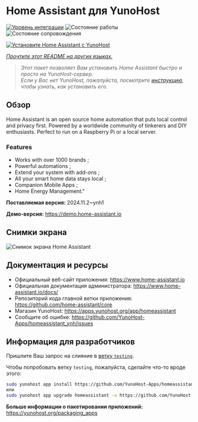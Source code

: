 <!--
Важно: этот README был автоматически сгенерирован <https://github.com/YunoHost/apps/tree/master/tools/readme_generator>
Он НЕ ДОЛЖЕН редактироваться вручную.
-->

# Home Assistant для YunoHost

[![Уровень интеграции](https://dash.yunohost.org/integration/homeassistant.svg)](https://ci-apps.yunohost.org/ci/apps/homeassistant/) ![Состояние работы](https://ci-apps.yunohost.org/ci/badges/homeassistant.status.svg) ![Состояние сопровождения](https://ci-apps.yunohost.org/ci/badges/homeassistant.maintain.svg)

[![Установите Home Assistant с YunoHost](https://install-app.yunohost.org/install-with-yunohost.svg)](https://install-app.yunohost.org/?app=homeassistant)

*[Прочтите этот README на других языках.](./ALL_README.md)*

> *Этот пакет позволяет Вам установить Home Assistant быстро и просто на YunoHost-сервер.*  
> *Если у Вас нет YunoHost, пожалуйста, посмотрите [инструкцию](https://yunohost.org/install), чтобы узнать, как установить его.*

## Обзор

Home Assistant is an open source home automation that puts local control and privacy first. Powered by a worldwide community of tinkerers and DIY enthusiasts. Perfect to run on a Raspberry Pi or a local server. 

### Features

- Works with over 1000 brands ;
- Powerful automations ;
- Extend your system with add-ons ;
- All your smart home data stays local ;
- Companion Mobile Apps ;
- Home Energy Management." 


**Поставляемая версия:** 2024.11.2~ynh1

**Демо-версия:** <https://demo.home-assistant.io>

## Снимки экрана

![Снимок экрана Home Assistant](./doc/screenshots/screenshot1.png)

## Документация и ресурсы

- Официальный веб-сайт приложения: <https://www.home-assistant.io>
- Официальная документация администратора: <https://www.home-assistant.io/docs/>
- Репозиторий кода главной ветки приложения: <https://github.com/home-assistant/core>
- Магазин YunoHost: <https://apps.yunohost.org/app/homeassistant>
- Сообщите об ошибке: <https://github.com/YunoHost-Apps/homeassistant_ynh/issues>

## Информация для разработчиков

Пришлите Ваш запрос на слияние в [ветку `testing`](https://github.com/YunoHost-Apps/homeassistant_ynh/tree/testing).

Чтобы попробовать ветку `testing`, пожалуйста, сделайте что-то вроде этого:

```bash
sudo yunohost app install https://github.com/YunoHost-Apps/homeassistant_ynh/tree/testing --debug
или
sudo yunohost app upgrade homeassistant -u https://github.com/YunoHost-Apps/homeassistant_ynh/tree/testing --debug
```

**Больше информации о пакетировании приложений:** <https://yunohost.org/packaging_apps>
